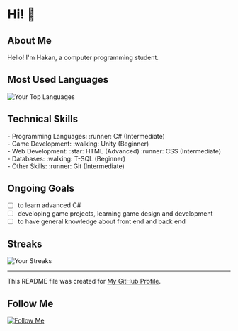 # Hi! :wave:

## About Me
Hello! I'm Hakan, a computer programming student.

## Most Used Languages
![Your Top Languages](https://github-readme-stats.vercel.app/api/top-langs/?username=Hakan-Hasircioglu&layout=compact&theme=radical)
## Technical Skills
<div style="display: flex; justify-content: space-between;">
- Programming Languages:
  :runner: C# (Intermediate)
</div>
   <div style="display: flex; justify-content: space-between;">
- Game Development:
  :walking: Unity (Beginner)
</div>
<div style="display: flex; justify-content: space-between;">
- Web Development:
  :star: HTML (Advanced)
  :runner: CSS (Intermediate)
</div>
</div>
<div style="display: flex; justify-content: space-between;">
- Databases:
  :walking: T-SQL (Beginner)
</div>
<div style="display: flex; justify-content: space-between;">
- Other Skills:
  :runner: Git (Intermediate)
</div>

## Ongoing Goals
- [ ] to learn advanced C#
- [ ] developing game projects, learning game design and development
- [ ] to have general knowledge about front end and back end

## Streaks
![Your Streaks](https://github-readme-streak-stats.herokuapp.com/?user=Hakan-Hasircioglu&theme=radical)

---
This README file was created for [My GitHub Profile](https://github.com/Hakan-Hasircioglu).

## Follow Me
[![Follow Me](https://img.shields.io/github/followers/Hakan-Hasircioglu?style=social)](https://github.com/Hakan-Hasircioglu)

